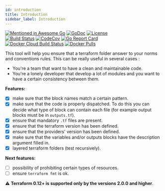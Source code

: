 ```yaml
---
id: introduction
title: Introduction
sidebar_label: Introduction
---
```

[![Mentioned in Awesome Go](https://awesome.re/mentioned-badge.svg)](https://github.com/avelino/awesome-go#validation) [![GoDoc](https://godoc.org/github.com/thazelart/terraform-validator?status.svg)](https://godoc.org/github.com/thazelart/terraform-validator) [![License](https://img.shields.io/badge/License-Apache%202.0-blue.svg)](https://github.com/gojp/goreportcard/blob/master/LICENSE)          
[![Build Status](https://travis-ci.com/thazelart/terraform-validator.svg?branch=master)](https://travis-ci.com/thazelart/terraform-validator) [![CodeCov](https://codecov.io/gh/thazelart/terraform-validator/branch/master/graph/badge.svg)](https://codecov.io/gh/thazelart/terraform-validator) [![Go Report Card](https://goreportcard.com/badge/github.com/thazelart/terraform-validator)](https://goreportcard.com/report/github.com/thazelart/terraform-validator)      
[![Docker Cloud Build Status](https://img.shields.io/docker/cloud/build/thazelart/terraform-validator.svg)](https://hub.docker.com/r/thazelart/terraform-validator) [![Docker Pulls](https://img.shields.io/docker/pulls/thazelart/terraform-validator)](https://hub.docker.com/r/thazelart/terraform-validator)                 

This tool will help you ensure that a terraform folder answer to your norms and conventions rules. This can be really useful in several cases :
* You're a team that want to have a clean and maintainable code.
* You're a lonely developer that develop a lot of modules and you want to have a certain consistency between them.               

**Features:**
 * [x] make sure that the block names match a certain pattern.
 * [x] make sure that the code is properly dispatched. To do this you can decide what type of block can contain each file (for example output blocks must be in `outputs.tf`).
 * [x] ensure that mandatory `.tf` files are present.
 * [x] ensure that the terraform version has been defined.
 * [x] ensure that the providers' version has been defined.
 * [x] make sure that the variables and/or outputs blocks have the description argument filled in.
 * [x] layered terraform folders (test recursively).

**Next features:**
 * [ ] possibility of prohibiting certain types of resources.
 * [ ] ensure `terraform fmt` is ok.

:warning: **Terraform 0.12+ is supported only by the versions 2.0.0 and higher**.

